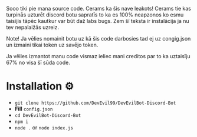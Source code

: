 Sooo tiki pie mana source code. Cerams ka šis nave leakots! Cerams tie kas turpinās uzturēt discord botu sapratīs to ka es 100% neapzonos ko esmu taisījis tāpēc kautkur var būt daž labs bugs. Zem šī teksta ir instalācija ja nu tev nepalaižās uzreiz. 

Note!
Ja vēlies nomainit botu uz kā šis code darbosies tad ej uz congig.json un izmaini tikai token uz savējo token.


Ja vēlies izmantot manu code vismaz ieliec mani creditos par to ka uztaisīju 67% no visa šī sūda code.

# Installation ⚙
- ``git clone https://github.com/DevEvil99/DevEvilBot-Discord-Bot``
- **Fill** ``config.json``
- ``cd DevEvilBot-Discord-Bot``
- ``npm i``
- ``node .`` or ``node index.js``

